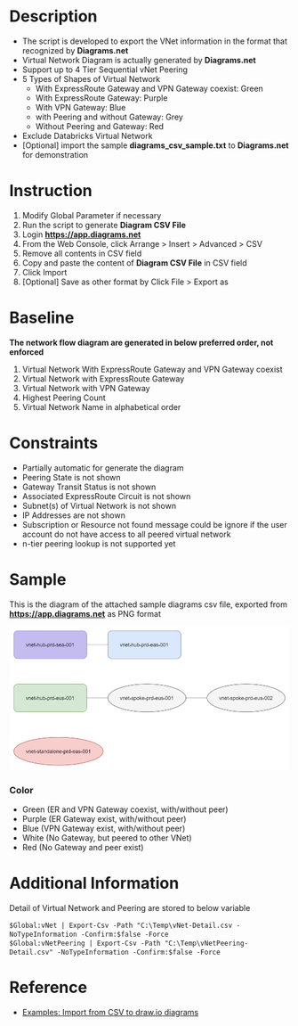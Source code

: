 # Description

- The script is developed to export the VNet information in the format that recognized by **Diagrams.net**
- Virtual Network Diagram is actually generated by **Diagrams.net**
- Support up to 4 Tier Sequential vNet Peering
- 5 Types of Shapes of Virtual Network
    - With ExpressRoute Gateway and VPN Gateway coexist: Green
    - With ExpressRoute Gateway: Purple
    - With VPN Gateway: Blue
    - with Peering and without Gateway: Grey
    - Without Peering and Gateway: Red
- Exclude Databricks Virtual Network 
- [Optional] import the sample **diagrams_csv_sample.txt** to **Diagrams.net** for demonstration

# Instruction

1. Modify Global Parameter if necessary
1. Run the script to generate **Diagram CSV File**
1. Login **https://app.diagrams.net**
1. From the Web Console, click Arrange > Insert > Advanced > CSV
1. Remove all contents in CSV field
1. Copy and paste the content of **Diagram CSV File** in CSV field
1. Click Import
1. [Optional] Save as other format by Click File > Export as

# Baseline 

**The network flow diagram are generated in below preferred order, not enforced**

1. Virtual Network With ExpressRoute Gateway and VPN Gateway coexist
1. Virtual Network with ExpressRoute Gateway
1. Virtual Network with VPN Gateway
1. Highest Peering Count
1. Virtual Network Name in alphabetical order

# Constraints

- Partially automatic for generate the diagram
- Peering State is not shown
- Gateway Transit Status is not shown
- Associated ExpressRoute Circuit is not shown
- Subnet(s) of Virtual Network is not shown
- IP Addresses are not shown
- Subscription or Resource not found message could be ignore if the user account do not have access to all peered virtual network
- n-tier peering lookup is not supported yet 

# Sample

This is the diagram of the attached sample diagrams csv file, exported from **https://app.diagrams.net** as PNG format

<div>
    <img src="https://github.com/ichiche/Azure-VNet-Diagram/blob/main/diagrams_csv_sample.png" title="Diagram" alt="Diagram"
</div>

### Color

- Green (ER and VPN Gateway coexist, with/without peer)
- Purple (ER Gateway exist, with/without peer)
- Blue (VPN Gateway exist, with/without peer)
- White (No Gateway, but peered to other VNet)
- Red (No Gateway and peer exist)

# Additional Information

Detail of Virtual Network and Peering are stored to below variable

```
$Global:vNet | Export-Csv -Path "C:\Temp\vNet-Detail.csv -NoTypeInformation -Confirm:$false -Force
$Global:vNetPeering | Export-Csv -Path "C:\Temp\vNetPeering-Detail.csv" -NoTypeInformation -Confirm:$false -Force
```
# Reference

- [Examples: Import from CSV to draw.io diagrams](https://drawio-app.com/import-from-csv-to-drawio)